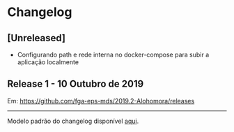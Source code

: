 # Changelog
 ## [Unreleased]

- Configurando path e rede interna no docker-compose para subir a aplicação localmente

 ## Release 1 - 10 Outubro de 2019

Em: https://github.com/fga-eps-mds/2019.2-Alohomora/releases

 ---
 Modelo padrão do changelog disponível [aqui](https://keepachangelog.com/en/0.3.0/).

